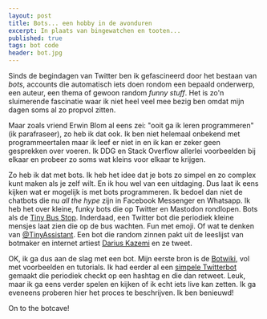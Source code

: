 ```yaml
---
layout: post
title: Bots... een hobby in de avonduren
excerpt: In plaats van bingewatchen en tooten...
published: true
tags: bot code
header: bot.jpg
---
```

Sinds de begindagen van Twitter ben ik gefascineerd door het bestaan van *bots*, accounts die automatisch iets doen rondom een bepaald onderwerp, een auteur, een thema of gewoon random *funny stuff*. Het is zo'n sluimerende fascinatie waar ik niet heel veel mee bezig ben omdat mijn dagen soms al zo propvol zitten. 

Maar zoals vriend Erwin Blom al eens zei: "ooit ga ik leren programmeren" (ik parafraseer), zo heb ik dat ook. Ik ben niet helemaal onbekend met programmeertalen maar ik leef er niet in en ik kan er zeker geen gesprekken over voeren. Ik DDG en Stack Overflow allerlei voorbeelden bij elkaar en probeer zo soms wat kleins voor elkaar te krijgen. 

Zo heb ik dat met bots. Ik heb het idee dat je bots zo simpel en zo complex kunt maken als je zelf wilt. En ik hou wel van een uitdaging. Dus laat ik eens kijken wat er mogelijk is met bots programmeren. Ik bedoel dan niet de chatbots die nu *all the hype* zijn in Facebook Messenger en Whatsapp. Ik heb het over kleine, funky bots die op Twitter en Mastodon rondlopen. Bots als de [Tiny Bus Stop](https://twitter.com/tiny_bus_stop). Inderdaad, een Twitter bot die periodiek kleine mensjes laat zien die op de bus wachten. Fun met emoji. Of wat te denken van [@TinyAssistant](https://twitter.com/TinyAssistant). Een bot die random zinnen pakt uit de leeslijst van botmaker en internet artiest [Darius Kazemi](http://tinysubversions.com/) en ze tweet. 

OK, ik ga dus aan de slag met een bot. Mijn eerste bron is de [Botwiki](https://botwiki.org/), vol met voorbeelden en tutorials. Ik had eerder al een [simpele Twitterbot](https://hackernoon.com/create-a-simple-twitter-bot-with-node-js-5b14eb006c08) gemaakt die periodiek checkt op een hashtag en die dan retweet. Leuk, maar ik ga eens verder spelen en kijken of ik echt iets live kan zetten. Ik ga eveneens proberen hier het proces te beschrijven. Ik ben benieuwd! 

On to the botcave!